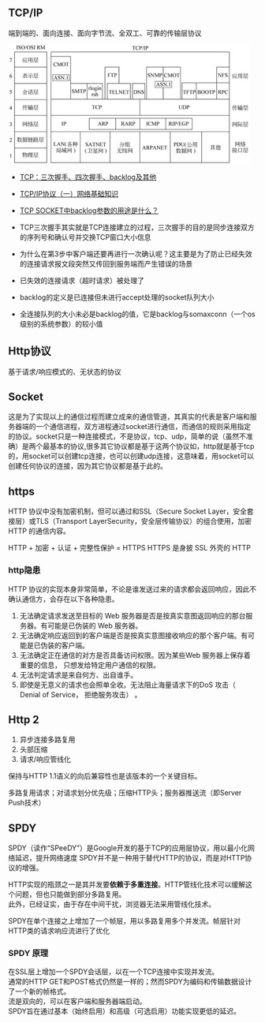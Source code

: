 
## TCP/IP
端到端的、面向连接、面向字节流、全双工、可靠的传输层协议

![tcp/ip](./img/tcp-ip-01.jpg)

* [TCP：三次握手、四次握手、backlog及其他](https://www.cnblogs.com/xrq730/p/6910719.html)
* [TCP/IP协议（一）网络基础知识](http://www.cnblogs.com/imyalost/p/6086808.html)
* [TCP SOCKET中backlog参数的用途是什么？](https://www.cnblogs.com/zengkefu/p/5602396.html)
                                                             
* TCP三次握手其实就是TCP连接建立的过程，三次握手的目的是同步连接双方的序列号和确认号并交换TCP窗口大小信息   
* 为什么在第3步中客户端还要再进行一次确认呢？这主要是为了防止已经失效的连接请求报文段突然又传回到服务端而产生错误的场景
* 已失效的连接请求（超时请求）被处理了                                         
* backlog的定义是已连接但未进行accept处理的socket队列大小                      
* 全连接队列的大小未必是backlog的值，它是backlog与somaxconn（一个os级别的系统参数）的较小值  
                                                             
## Http协议
基于请求/响应模式的、无状态的协议

## Socket
这是为了实现以上的通信过程而建立成来的通信管道，其真实的代表是客户端和服务器端的一个通信进程，双方进程通过socket进行通信，而通信的规则采用指定的协议。socket只是一种连接模式，不是协议，tcp、udp，简单的说（虽然不准确）是两个最基本的协议,很多其它协议都是基于这两个协议如，http就是基于tcp的，用socket可以创建tcp连接，也可以创建udp连接，这意味着，用socket可以创建任何协议的连接，因为其它协议都是基于此的。

## https
HTTP 协议中没有加密机制，但可以通过和SSL（Secure Socket Layer，安全套接层）或TLS（Transport LayerSecurity，安全层传输协议）的组合使用，加密 HTTP 的通信内容。

HTTP + 加密 + 认证 + 完整性保护 = HTTPS
HTTPS 是身披 SSL 外壳的 HTTP

### http隐患
HTTP 协议的实现本身非常简单，不论是谁发送过来的请求都会返回响应，因此不确认通信方，会存在以下各种隐患。
1. 无法确定请求发送至目标的 Web 服务器是否是按真实意图返回响应的那台服务器。有可能是已伪装的 Web 服务器。
2. 无法确定响应返回到的客户端是否是按真实意图接收响应的那个客户端。有可能是已伪装的客户端。
3. 无法确定正在通信的对方是否具备访问权限。因为某些Web 服务器上保存着重要的信息， 只想发给特定用户通信的权限。
4. 无法判定请求是来自何方、出自谁手。
5. 即使是无意义的请求也会照单全收。无法阻止海量请求下的DoS 攻击（ Denial of Service， 拒绝服务攻击） 。

## Http 2                                                    
1. 异步连接多路复用                                                 
2. 头部压缩                                                     
3. 请求/响应管线化                                                 
                                                             
保持与HTTP 1.1语义的向后兼容性也是该版本的一个关键目标。   

多路复用请求；对请求划分优先级；压缩HTTP头；服务器推送流（即Server Push技术）
                                                             
## SPDY                                                      
SPDY（读作“SPeeDY”）是Google开发的基于TCP的应用层协议，用以最小化网络延迟，提升网络速度
SPDY并不是一种用于替代HTTP的协议，而是对HTTP协议的增强。                           

HTTP实现的瓶颈之一是其并发要**依赖于多重连接**。HTTP管线化技术可以缓解这个问题，但也只能做到部分多路复用。      
此外，已经证实，由于存在中间干扰，浏览器无法采用管线化技术。                               
                                                             
SPDY在单个连接之上增加了一个帧层，用以多路复用多个并发流。帧层针对HTTP类的请求响应流进行了优化

### SPDY 原理                                                  
在SSL层上增加一个SPDY会话层，以在一个TCP连接中实现并发流。                           
通常的HTTP GET和POST格式仍然是一样的；然而SPDY为编码和传输数据设计了一个新的帧格式。           
流是双向的，可以在客户端和服务器端启动。                                         
SPDY旨在通过基本（始终启用）和高级（可选启用）功能实现更低的延迟。        